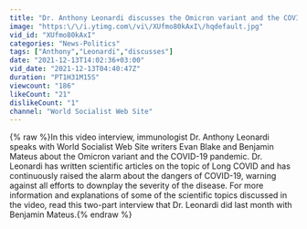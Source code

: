 ```yaml
---
title: "Dr. Anthony Leonardi discusses the Omicron variant and the COVID-19 pandemic"
image: "https:\/\/i.ytimg.com\/vi\/XUfmo80kAxI\/hqdefault.jpg"
vid_id: "XUfmo80kAxI"
categories: "News-Politics"
tags: ["Anthony","Leonardi","discusses"]
date: "2021-12-13T14:02:36+03:00"
vid_date: "2021-12-13T04:40:47Z"
duration: "PT1H31M15S"
viewcount: "186"
likeCount: "21"
dislikeCount: "1"
channel: "World Socialist Web Site"
---
```

{% raw %}In this video interview, immunologist Dr. Anthony Leonardi speaks with World Socialist Web Site writers Evan Blake and Benjamin Mateus about the Omicron variant and the COVID-19 pandemic. Dr. Leonardi has written scientific articles on the topic of Long COVID and has continuously raised the alarm about the dangers of COVID-19, warning against all efforts to downplay the severity of the disease. For more information and explanations of some of the scientific topics discussed in the video, read this two-part interview that Dr. Leonardi did last month with Benjamin Mateus.{% endraw %}
